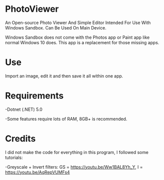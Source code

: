 # PhotoViewer
An Open-source Photo Viewer And Simple Editor Intended For Use With Windows Sandbox. Can Be Used On Main Device.

Windows Sandbox does not come with the Photos app or Paint app like normal Windows 10 does. This app is a replacement for those missing apps.

# Use
Import an image, edit it and then save it all within one app.

# Requirements
-Dotnet (.NET) 5.0

-Some features require lots of RAM, 8GB+ is recommended.

# Credits
I did not make the code for everything in this program, I followed some tutorials:

-Greyscale + Invert filters: GS = https://youtu.be/Ww1BAL8Yh_Y, I = https://youtu.be/AqRepVUMFs4
